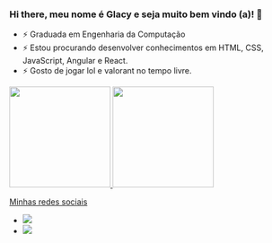 ### Hi there, meu nome é Glacy e seja muito bem vindo (a)! 👋

- ⚡ Graduada em Engenharia da Computação
- ⚡ Estou procurando desenvolver conhecimentos em HTML, CSS, JavaScript, Angular e React.
- ⚡ Gosto de jogar lol e valorant no tempo livre.

<div>
  <a href="https://github.com/glacykm11">
  <img height="180em" src="https://github-readme-stats.vercel.app/api?username=glacykm11&show_icons=true&theme=dracula&include_all_commits=true&count_private=true "/>
  <img height="180em" src="https://github-readme-stats.vercel.app/api/top-langs/?username=glacykm11&layout=compact&langs_count=7&theme=dracula"/>
</div>
  
Minhas redes sociais
- [<img src="https://img.shields.io/badge/linkedin-%230077B5.svg?&style=for-the-badge&logo=linkedin&logoColor=white" />](https://www.linkedin.com/in/glacygomes/) 
- [<img src = "https://img.shields.io/badge/instagram-%23E4405F.svg?&style=for-the-badge&logo=instagram&logoColor=white">](https://www.instagram.com/glacygomes/)

 
